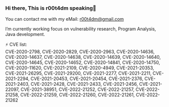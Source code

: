 ### Hi there, This is r00t4dm speaking👋
You can contact me with my eMail: r00t4dm@gmail.com
<!--
**r00t4dm/r00t4dm** is a ✨ _special_ ✨ repository because its `README.md` (this file) appears on your GitHub profile.

Here are some ideas to get you started:

- 🔭 I’m currently working on ...
- 🌱 I’m currently learning ...
- 👯 I’m looking to collaborate on ...
- 🤔 I’m looking for help with ...
- 💬 Ask me about ...
- 📫 How to reach me: ...
- 😄 Pronouns: ...
- ⚡ Fun fact: ...
-->

I’m currently working focus on vulnerability research, Program Analysis, Java development.

⚡ CVE list:  
CVE-2020-2798, CVE-2020-2829, CVE-2020-2963, CVE-2020-14636, CVE-2020-14637, CVE-2020-14638, CVE-2020-14639, CVE-2020-14640, CVE-2020-14645, CVE-2020-14652, CVE-2020-14841, CVE-2020-14750, CVE-2020-11620, CVE-2021-2109, CVE-2020-4949, CVE-2021-20353, CVE-2021-26295, CVE-2021-29200, CVE-2021-2277, CVE-2021-2211, CVE-2021-2294, CVE-2021-20453, CVE-2021-20454, CVE-2021-2376, CVE-2021-2403, CVE-2021-2428, CVE-2021-2433, CVE-2021-2456, CVE-2021-22097, CVE-2021-38951, CVE-2022-21252, CVE-2022-21257, CVE-2022-21258, CVE-2022-21259, CVE-2022-21260, CVE-2022-21261, CVE-2022-21262

